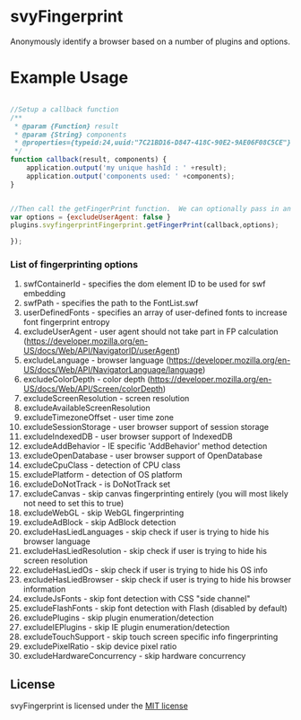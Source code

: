 # svyFingerprint

Anonymously identify a browser based on a number of plugins and options.  

# Example Usage
```js

//Setup a callback function
/**
 * @param {Function} result
 * @param {String} components
 * @properties={typeid:24,uuid:"7C21BD16-D847-418C-90E2-9AE06F08C5CE"}
 */
function callback(result, components) {
	application.output('my unique hashId : ' +result);
	application.output('components used: ' +components);
}


//Then call the getFingerPrint function.  We can optionally pass in an object with some plugins disabled. 
var options = {excludeUserAgent: false } 
plugins.svyfingerprintFingerprint.getFingerPrint(callback,options);

});
```

### List of fingerprinting options
1. swfContainerId - specifies the dom element ID to be used for swf embedding
2. swfPath - specifies the path to the FontList.swf
3. userDefinedFonts - specifies an array of user-defined fonts to increase font fingerprint entropy
4. excludeUserAgent - user agent should not take part in FP calculation (https://developer.mozilla.org/en-US/docs/Web/API/NavigatorID/userAgent)
5. excludeLanguage - browser language (https://developer.mozilla.org/en-US/docs/Web/API/NavigatorLanguage/language)
6. excludeColorDepth - color depth (https://developer.mozilla.org/en-US/docs/Web/API/Screen/colorDepth)
7. excludeScreenResolution - screen resolution
8. excludeAvailableScreenResolution
9. excludeTimezoneOffset - user time zone
10. excludeSessionStorage - user browser support of session storage
11. excludeIndexedDB - user browser support of IndexedDB
12. excludeAddBehavior - IE specific 'AddBehavior' method detection
13. excludeOpenDatabase - user browser support of OpenDatabase
14. excludeCpuClass - detection of CPU class
15. excludePlatform - detection of OS platform
16. excludeDoNotTrack - is DoNotTrack set
17. excludeCanvas - skip canvas fingerprinting entirely (you will most likely not need to set this to true)
18. excludeWebGL - skip WebGL fingerprinting
19. excludeAdBlock - skip AdBlock detection
20. excludeHasLiedLanguages - skip check if user is trying to hide his browser language
21. excludeHasLiedResolution - skip check if user is trying to hide his screen resolution
22. excludeHasLiedOs - skip check if user is trying to hide his OS info
23. excludeHasLiedBrowser - skip check if user is trying to hide his browser information
24. excludeJsFonts - skip font detection with CSS "side channel"
25. excludeFlashFonts - skip font detection with Flash (disabled by default)
26. excludePlugins - skip plugin enumeration/detection
27. excludeIEPlugins - skip IE plugin enumeration/detection
28. excludeTouchSupport - skip touch screen specific info fingerprinting
29. excludePixelRatio - skip device pixel ratio
30. excludeHardwareConcurrency - skip hardware concurrency

License
-------
svyFingerprint is licensed under the [MIT license](https://opensource.org/licenses/MIT)
